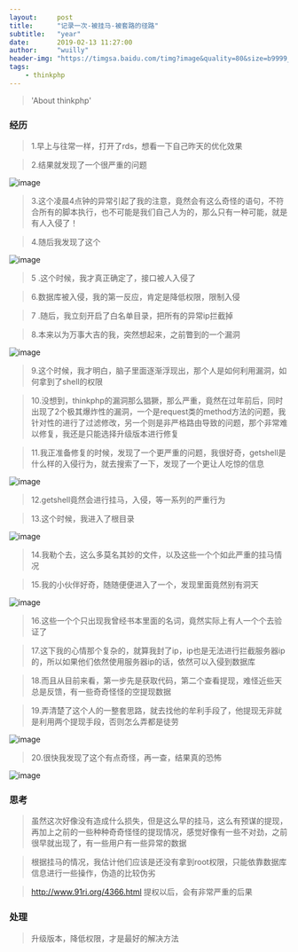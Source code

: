 ```yaml
---
layout:     post
title:      "记录一次-被挂马-被套路的径路"
subtitle:   "year"
date:       2019-02-13 11:27:00
author:     "wuilly"
header-img: "https://timgsa.baidu.com/timg?image&quality=80&size=b9999_10000&sec=1516777063737&di=a86a9881000f70190aaffe6953eec4f3&imgtype=0&src=http%3A%2F%2Fimg.article.pchome.net%2F00%2F28%2F07%2F58%2Fpic_lib%2Fwm%2F1920_1200car_1002.jpg"
tags:
    - thinkphp
---
```

> 'About thinkphp'


### 经历

> 1.早上与往常一样，打开了rds，想看一下自己昨天的优化效果

> 2.结果就发现了一个很严重的问题

![image](https://wx4.sinaimg.cn/large/005N5norgy1g04mz6zqorj319a04gq39.jpg)


> 3.这个凌晨4点钟的异常引起了我的注意，竟然会有这么奇怪的语句，不符合所有的脚本执行，也不可能是我们自己人为的，那么只有一种可能，就是有人入侵了！

> 4.随后我发现了这个

![image](https://ws3.sinaimg.cn/large/005N5norgy1g04n0qe0idj30tl07l0t0.jpg)

> 5 .这个时候，我才真正确定了，接口被人入侵了

> 6.数据库被入侵，我的第一反应，肯定是降低权限，限制入侵

> 7 .随后，我立刻开启了白名单目录，把所有的异常ip拦截掉

> 8.本来以为万事大吉的我，突然想起来，之前瞥到的一个漏洞

![image](https://ws4.sinaimg.cn/large/005N5norgy1g04n2uabdbj312p0if3zw.jpg)

> 9.这个时候，我才明白，脑子里面逐渐浮现出，那个人是如何利用漏洞，如何拿到了shell的权限

> 10.没想到，thinkphp的漏洞那么猖獗，那么严重，竟然在过年前后，同时出现了2个极其爆炸性的漏洞，一个是request类的method方法的问题，我针对性的进行了过滤修改，另一个则是非严格路由导致的问题，那个非常难以修复，我还是只能选择升级版本进行修复

> 11.我正准备修复的时候，发现了一个更严重的问题，我很好奇，getshell是什么样的入侵行为，就去搜索了一下，发现了一个更让人吃惊的信息

![image](https://ws3.sinaimg.cn/large/005N5norgy1g04n7rk01ij30mk0lnn1e.jpg)

> 12.getshell竟然会进行挂马，入侵，等一系列的严重行为

> 13.这个时候，我进入了根目录

![image](https://ws2.sinaimg.cn/large/005N5norgy1g04n8uji00j308z0clgm0.jpg)

> 14.我勒个去，这么多莫名其妙的文件，以及这些一个个如此严重的挂马情况

> 15.我的小伙伴好奇，随随便便进入了一个，发现里面竟然别有洞天

![image](https://wx1.sinaimg.cn/large/005N5norgy1g04naqkvalj31e80py79a.jpg)

> 16.这些一个个只出现我曾经书本里面的名词，竟然实际上有人一个个去验证了

> 17.这下我的心情那个复杂的，就算我封了ip，ip也是无法进行拦截服务器ip的，所以如果他们依然使用服务器ip的话，依然可以入侵到数据库

> 18.而且从目前来看，第一步先是获取代码，第二个查看提现，难怪近些天总是反馈，有一些奇奇怪怪的空提现数据

> 19.弄清楚了这个人的一整套思路，就去找他的牟利手段了，他提现无非就是利用两个提现手段，否则怎么弄都是徒劳

![image](https://wx4.sinaimg.cn/large/005N5norgy1g04rm6vf1tj315n0150sn.jpg)

> 20.很快我发现了这个有点奇怪，再一查，结果真的恐怖

![image](https://wx3.sinaimg.cn/large/005N5norgy1g04rnotamxj315q03dt93.jpg)

### 思考

> 虽然这次好像没有造成什么损失，但是这么早的挂马，这么有预谋的提现，再加上之前的一些种种奇奇怪怪的提现情况，感觉好像有一些不对劲，之前很早就出现了，有一些用户有一些异常的数据

> 根据挂马的情况，我估计他们应该是还没有拿到root权限，只能依靠数据库信息进行一些操作，伪造的比较伪劣

> http://www.91ri.org/4366.html 提权以后，会有非常严重的后果

### 处理

> 升级版本，降低权限，才是最好的解决方法
